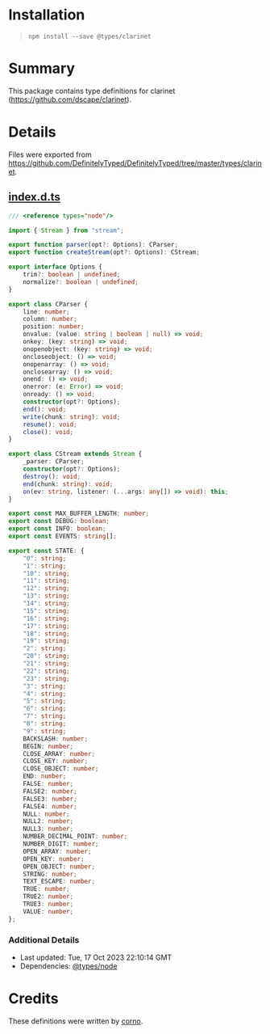 # Installation
> `npm install --save @types/clarinet`

# Summary
This package contains type definitions for clarinet (https://github.com/dscape/clarinet).

# Details
Files were exported from https://github.com/DefinitelyTyped/DefinitelyTyped/tree/master/types/clarinet.
## [index.d.ts](https://github.com/DefinitelyTyped/DefinitelyTyped/tree/master/types/clarinet/index.d.ts)
````ts
/// <reference types="node"/>

import { Stream } from "stream";

export function parser(opt?: Options): CParser;
export function createStream(opt?: Options): CStream;

export interface Options {
    trim?: boolean | undefined;
    normalize?: boolean | undefined;
}

export class CParser {
    line: number;
    column: number;
    position: number;
    onvalue: (value: string | boolean | null) => void;
    onkey: (key: string) => void;
    onopenobject: (key: string) => void;
    oncloseobject: () => void;
    onopenarray: () => void;
    onclosearray: () => void;
    onend: () => void;
    onerror: (e: Error) => void;
    onready: () => void;
    constructor(opt?: Options);
    end(): void;
    write(chunk: string): void;
    resume(): void;
    close(): void;
}

export class CStream extends Stream {
    _parser: CParser;
    constructor(opt?: Options);
    destroy(): void;
    end(chunk: string): void;
    on(ev: string, listener: (...args: any[]) => void): this;
}

export const MAX_BUFFER_LENGTH: number;
export const DEBUG: boolean;
export const INFO: boolean;
export const EVENTS: string[];

export const STATE: {
    "0": string;
    "1": string;
    "10": string;
    "11": string;
    "12": string;
    "13": string;
    "14": string;
    "15": string;
    "16": string;
    "17": string;
    "18": string;
    "19": string;
    "2": string;
    "20": string;
    "21": string;
    "22": string;
    "23": string;
    "3": string;
    "4": string;
    "5": string;
    "6": string;
    "7": string;
    "8": string;
    "9": string;
    BACKSLASH: number;
    BEGIN: number;
    CLOSE_ARRAY: number;
    CLOSE_KEY: number;
    CLOSE_OBJECT: number;
    END: number;
    FALSE: number;
    FALSE2: number;
    FALSE3: number;
    FALSE4: number;
    NULL: number;
    NULL2: number;
    NULL3: number;
    NUMBER_DECIMAL_POINT: number;
    NUMBER_DIGIT: number;
    OPEN_ARRAY: number;
    OPEN_KEY: number;
    OPEN_OBJECT: number;
    STRING: number;
    TEXT_ESCAPE: number;
    TRUE: number;
    TRUE2: number;
    TRUE3: number;
    VALUE: number;
};

````

### Additional Details
 * Last updated: Tue, 17 Oct 2023 22:10:14 GMT
 * Dependencies: [@types/node](https://npmjs.com/package/@types/node)

# Credits
These definitions were written by [corno](https://github.com/corno).
